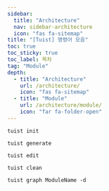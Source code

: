 ```yaml
---
sidebar:
  title: "Architecture"
  nav: sidebar-architecture
  icon: "fas fa-sitemap"
title: "[Tuist] 명령어 모음"
toc: true
toc_sticky: true
toc_label: 목차
tag: "Module"
depth:
  - title: "Architecture"
    url: /architecture/
    icon: "fas fa-sitemap"
  - title: "Module"
    url: /architecture/module/
    icon: "far fa-folder-open"
---
```


```
tuist init
```

```
tuist generate
```

```
tuist edit
```

```
tuist clean
```

```
tuist graph ModuleName -d
```

